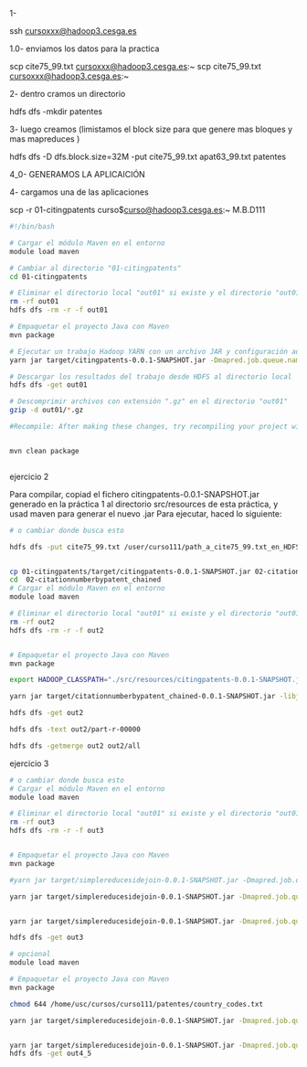 1-

ssh cursoxxx@hadoop3.cesga.es

1.0- enviamos los datos para la practica

scp cite75_99.txt  cursoxxx@hadoop3.cesga.es:~
scp cite75_99.txt  cursoxxx@hadoop3.cesga.es:~


2- dentro cramos un directorio

hdfs dfs -mkdir patentes

3- luego creamos (limistamos el block size para que genere mas bloques y mas mapreduces )

hdfs dfs -D dfs.block.size=32M -put cite75_99.txt apat63_99.txt patentes 

4_0- GENERAMOS LA APLICAICIÓN

4- cargamos una de las aplicaciones 


scp -r 01-citingpatents curso$curso@hadoop3.cesga.es:~
M.B.D111

```bash
#!/bin/bash

# Cargar el módulo Maven en el entorno
module load maven

# Cambiar al directorio "01-citingpatents"
cd 01-citingpatents

# Eliminar el directorio local "out01" si existe y el directorio "out01" en HDFS
rm -rf out01
hdfs dfs -rm -r -f out01

# Empaquetar el proyecto Java con Maven
mvn package

# Ejecutar un trabajo Hadoop YARN con un archivo JAR y configuración adicional
yarn jar target/citingpatents-0.0.1-SNAPSHOT.jar -Dmapred.job.queue.name=urgent patentes/cite75_99.txt out01

# Descargar los resultados del trabajo desde HDFS al directorio local
hdfs dfs -get out01

# Descomprimir archivos con extensión ".gz" en el directorio "out01"
gzip -d out01/*.gz

```
```bash
#Recompile: After making these changes, try recompiling your project with Maven:


mvn clean package



```

ejercicio 2


Para compilar, copiad el fichero citingpatents-0.0.1-SNAPSHOT.jar generado en la práctica 1 al directorio src/resources de esta práctica, y usad maven para generar el nuevo .jar
Para ejecutar, haced lo siguiente:



```bash
# o cambiar donde busca esto

hdfs dfs -put cite75_99.txt /user/curso111/path_a_cite75_99.txt_en_HDFS


cp 01-citingpatents/target/citingpatents-0.0.1-SNAPSHOT.jar 02-citationnumberbypatent_chained/src/resources
cd  02-citationnumberbypatent_chained 
# Cargar el módulo Maven en el entorno
module load maven

# Eliminar el directorio local "out01" si existe y el directorio "out01" en HDFS
rm -rf out2
hdfs dfs -rm -r -f out2


# Empaquetar el proyecto Java con Maven
mvn package

export HADOOP_CLASSPATH="./src/resources/citingpatents-0.0.1-SNAPSHOT.jar"

yarn jar target/citationnumberbypatent_chained-0.0.1-SNAPSHOT.jar -libjars $HADOOP_CLASSPATH  patentes/cite75_99.txt out2

hdfs dfs -get out2

hdfs dfs -text out2/part-r-00000

hdfs dfs -getmerge out2 out2/all
```


ejercicio 3

``` bash
# o cambiar donde busca esto
# Cargar el módulo Maven en el entorno
module load maven

# Eliminar el directorio local "out01" si existe y el directorio "out01" en HDFS
rm -rf out3
hdfs dfs -rm -r -f out3


# Empaquetar el proyecto Java con Maven
mvn package

#yarn jar target/simplereducesidejoin-0.0.1-SNAPSHOT.jar -Dmapred.job.queue.name=urgent patentes/cite75_99.txt patentes/apat63_99.txt out3

yarn jar target/simplereducesidejoin-0.0.1-SNAPSHOT.jar -Dmapred.job.queue.name=urgent out2_1/part-r-00000 patentes/apat63_99.txt out3


yarn jar target/simplereducesidejoin-0.0.1-SNAPSHOT.jar -Dmapred.job.queue.name=urgent out2/all patentes/apat63_99.txt out3

hdfs dfs -get out3

# opcional
module load maven

# Empaquetar el proyecto Java con Maven
mvn package

chmod 644 /home/usc/cursos/curso111/patentes/country_codes.txt

yarn jar target/simplereducesidejoin-0.0.1-SNAPSHOT.jar -Dmapred.job.queue.name=urgent -files /home/usc/cursos/curso111/patentes/country_codes.txt out2_1/part-r-00000 patentes/apat63_99.txt out4


yarn jar target/simplereducesidejoin-0.0.1-SNAPSHOT.jar -Dmapred.job.queue.name=urgent -files  /home/usc/cursos/curso111/patentes/country_codes.txt out2_1/part-r-00000 patentes/apat63_99.txt out4
hdfs dfs -get out4_5

```

